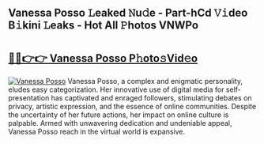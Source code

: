 ## Vanessa Posso 𝙻eaked 𝙽u𝚍e - Part-hCd 𝚅𝚒deo B𝚒kini 𝙻eaks - Hot All 𝙿hotos VNWPo

# <h2><a href="http://ld1ac8.urlbe.top/?page=Vanessa+Posso">🔗🔗👉👉 Vanessa Posso P𝚑oto𝚜Vid𝚎o</a></h2>

[![Vanessa Posso](https://i.imgur.com/eBuTRDB.gif)](http://ld1ac8.urlbe.top/?page=Vanessa+Posso)
Vanessa Posso, a complex and enigmatic personality, eludes easy categorization. Her innovative use of digital media for self-presentation has captivated and enraged followers, stimulating debates on privacy, artistic expression, and the essence of online communities. Despite the uncertainty of her future actions, her impact on online culture is palpable. Armed with unwavering dedication and undeniable appeal, Vanessa Posso reach in the virtual world is expansive.
